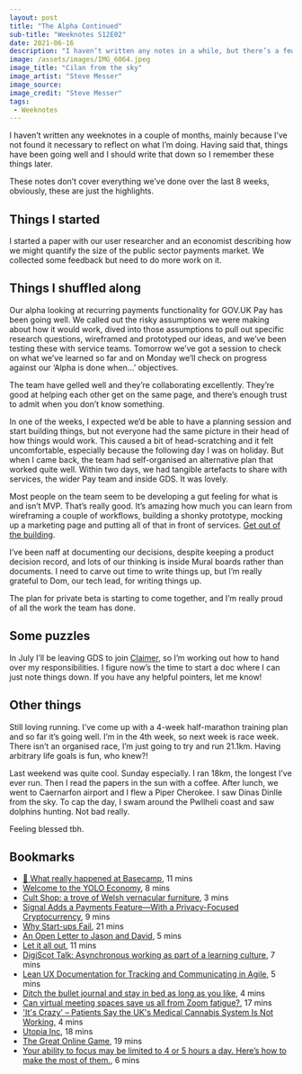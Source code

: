```yaml
---
layout: post
title: "The Alpha Continued"
sub-title: "Weeknotes S12E02"
date: 2021-06-16
description: "I haven’t written any notes in a while, but there’s a few things I should jot down about the alpha."
image: /assets/images/IMG_6064.jpeg
image_title: "Cilan from the sky"
image_artist: "Steve Messer"
image_source:
image_credit: "Steve Messer"
tags:
 - Weeknotes
---
```


I haven’t written any weeknotes in a couple of months, mainly because I’ve not found it necessary to reflect on what I’m doing. Having said that, things have been going well and I should write that down so I remember these things later.

These notes don’t cover everything we’ve done over the last 8 weeks, obviously, these are just the highlights.

## Things I started

I started a paper with our user researcher and an economist describing how we might quantify the size of the public sector payments market. We collected some feedback but need to do more work on it.

## Things I shuffled along

Our alpha looking at recurring payments functionality for GOV.UK Pay has been going well. We called out the risky assumptions we were making about how it would work, dived into those assumptions to pull out specific research questions, wireframed and prototyped our ideas, and we’ve been testing these with service teams. Tomorrow we’ve got a session to check on what we’ve learned so far and on Monday we’ll check on progress against our ‘Alpha is done when...’ objectives.

The team have gelled well and they’re collaborating excellently. They’re good at helping each other get on the same page, and there’s enough trust to admit when you don’t know something.

In one of the weeks, I expected we’d be able to have a planning session and start building things, but not everyone had the same picture in their head of how things would work. This caused a bit of head-scratching and it felt uncomfortable, especially because the following day I was on holiday. But when I came back, the team had self-organised an alternative plan that worked quite well. Within two days, we had tangible artefacts to share with services, the wider Pay team and inside GDS. It was lovely.

Most people on the team seem to be developing a gut feeling for what is and isn’t MVP. That’s really good. It’s amazing how much you can learn from wireframing a couple of workflows, building a shonky prototype, mocking up a marketing page and putting all of that in front of services. [Get out of the building](https://www.inc.com/steve-blank/key-to-success-getting-out-of-building.html).

I’ve been naff at documenting our decisions, despite keeping a product decision record, and lots of our thinking is inside Mural boards rather than documents. I need to carve out time to write things up, but I’m really grateful to Dom, our tech lead, for writing things up.

The plan for private beta is starting to come together, and I’m really proud of all the work the team has done.

## Some puzzles

In July I’ll be leaving GDS to join [Claimer](https://app.claimer.com/signup/intro?ref=54hqy1ju), so I’m working out how to hand over my responsibilities. I figure now’s the time to start a doc where I can just note things down. If you have any helpful pointers, let me know!

## Other things

Still loving running. I’ve come up with a 4-week half-marathon training plan and so far it’s going well. I’m in the 4th week, so next week is race week. There isn’t an organised race, I’m just going to try and run 21.1km. Having arbitrary life goals is fun, who knew?!

Last weekend was quite cool. Sunday especially. I ran 18km, the longest I’ve ever run. Then I read the papers in the sun with a coffee. After lunch, we went to Caernarfon airport and I flew a Piper Cherokee. I saw Dinas Dinlle from the sky. To cap the day, I swam around the Pwllheli coast and saw dolphins hunting. Not bad really.

Feeling blessed tbh.

## Bookmarks

- [🚨 What really happened at Basecamp](https://www.platformer.news/p/-what-really-happened-at-basecamp), 11 mins
- [Welcome to the YOLO Economy](https://www.nytimes.com/2021/04/21/technology/welcome-to-the-yolo-economy.html), 8 mins
- [Cult Shop: a trove of Welsh vernacular furniture](https://www.ft.com/content/910fb195-74d7-4009-b36b-b570d851e632), 3 mins
- [Signal Adds a Payments Feature—With a Privacy-Focused Cryptocurrency](https://www.wired.com/story/signal-mobilecoin-payments-messaging-cryptocurrency/), 9 mins
- [Why Start-ups Fail](https://hbr.org/2021/05/why-start-ups-fail), 21 mins
- [An Open Letter to Jason and David](https://janeyang.org/2021/04/27/an-open-letter-to-jason-and-david/), 5 mins
- [Let it all out](https://world.hey.com/dhh/let-it-all-out-78485e8e), 11 mins
- [DigiScot Talk: Asynchronous working as part of a learning culture](https://rogerswannell.com/blog/digiscot-talk-asynchronous-working-as-part-of-a-learning-culture/), 7 mins
- [Lean UX Documentation for Tracking and Communicating in Agile](https://www.nngroup.com/articles/lean-agile-documentation/), 5 mins
- [Ditch the bullet journal and stay in bed as long as you like](https://on.ft.com/3b8y0pp), 4 mins
- [Can virtual meeting spaces save us all from Zoom fatigue?](https://www.theguardian.com/technology/2021/may/08/work-can-virtual-meeting-spaces-save-us-all-from-zoom-fatigue), 17 mins
- ['It's Crazy' – Patients Say the UK's Medical Cannabis System Is Not Working](https://www.vice.com/en/article/z3xmye/uk-medical-cannabis-production-prescription), 4 mins
- [Utopia Inc](https://aeon.co/essays/like-start-ups-most-intentional-communities-fail-why), 18 mins
- [The Great Online Game](https://www.notboring.co/p/the-great-online-game), 19 mins
- [Your ability to focus may be limited to 4 or 5 hours a day. Here’s how to make the most of them.](https://www.washingtonpost.com/lifestyle/wellness/productivity-focus-work-tips/2021/05/31/07453934-bfd0-11eb-b26e-53663e6be6ff_story.html), 6 mins
